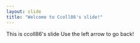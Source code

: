 ```yaml
---
layout: slide
title: "Welcome to Ccoll86's slide!"
---
```

This is ccoll86's slide
Use the left arrow to go back!